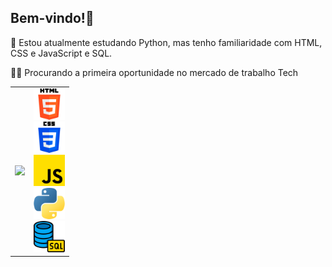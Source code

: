 ## Bem-vindo!👋

📖 Estou atualmente estudando Python, mas tenho familiaridade com HTML, CSS e JavaScript e SQL.

👨‍💼 Procurando a primeira oportunidade no mercado de trabalho Tech

<table border="0">
  <td>
    <div>
      <img height-"180em" src="https://github-readme-stats.vercel.app/api?username=LohanConrado&show_icons=true&theme=tokyonight&include_all_commits=true&count_private-true"/›
      <img height-"180em" src="https://github-readme-stats.vercel.app/api/top-langs/?username=LohanConrado&layout=compact&langs_count=16&theme=tokyonight"/>
    </div>
  </td>
  <td>
    <div>
      <img src="html5.png/" height=50em/>
      <br>
      <img src="css-3.png/" height=50em/>
      <br>
      <img src="js.png/" height=50em/>
      <br>
      <img src="python.png/" height=50em/>
      <br>
      <img src="database.png/" height=50em/>
    </div>
  </td>
</table>
